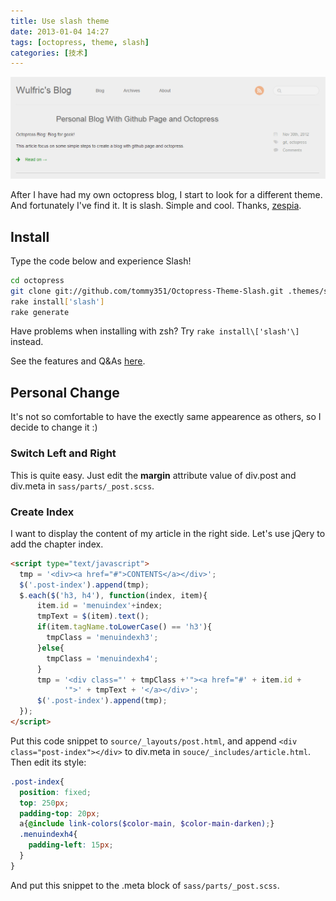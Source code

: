 ```yaml
---
title: Use slash theme
date: 2013-01-04 14:27
tags: [octopress, theme, slash]
categories: [技术]
---
```


![preview of slash theme](images/slash_preview.png  'preview of slash theme')

After I have had my own octopress blog, I start to look for a different theme. And fortunately I've find it. It is slash. Simple and cool. Thanks, [zespia](http://zespia.tw/).

<!--more-->

## Install

Type the code below and experience Slash!

```bash
cd octopress
git clone git://github.com/tommy351/Octopress-Theme-Slash.git .themes/slash
rake install['slash']
rake generate
```

Have problems when installing with zsh? Try `rake install\['slash'\]` instead.

See the features and Q&As [here](http://zespia.tw/Octopress-Theme-Slash/).

## Personal Change

It's not so comfortable to have the exectly same appearence as others, so I decide to change it :)

### Switch Left and Right

This is quite easy. Just edit the **margin** attribute value of div.post and div.meta in `sass/parts/_post.scss`. 

### Create Index

I want to display the content of my article in the right side. Let's use jQery to add the chapter index.

``` html
<script type="text/javascript">
  tmp = '<div><a href="#">CONTENTS</a></div>';
  $('.post-index').append(tmp);
  $.each($('h3, h4'), function(index, item){
      item.id = 'menuindex'+index;
      tmpText = $(item).text();
      if(item.tagName.toLowerCase() == 'h3'){
        tmpClass = 'menuindexh3';  
      }else{
        tmpClass = 'menuindexh4';
      }
      tmp = '<div class="' + tmpClass +'"><a href="#' + item.id +
            '">' + tmpText + '</a></div>';  
      $('.post-index').append(tmp);
  });
</script>
```

Put this code snippet to `source/_layouts/post.html`,
and append `<div class="post-index"></div>` to div.meta in `souce/_includes/article.html`.
Then edit its style:

``` scss
.post-index{
  position: fixed;
  top: 250px;  
  padding-top: 20px;
  a{@include link-colors($color-main, $color-main-darken);}
  .menuindexh4{
    padding-left: 15px;
  }
}
```

And put this snippet to the .meta block of `sass/parts/_post.scss`.



